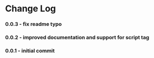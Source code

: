 # Change Log

### 0.0.3 - fix readme typo
### 0.0.2 - improved documentation and support for script tag
### 0.0.1 - initial commit